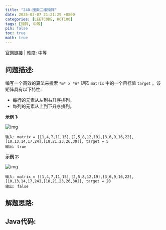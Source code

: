```yaml
---
title: "240-搜索二维矩阵"
date: 2025-03-07 21:21:29 +0800
categories: [LEETCODE, HOT100]
tags: [矩阵, 中等]
pin: false
toc: true
math: true
---
```


[官网链接](https://leetcode.cn/problems/search-a-2d-matrix-ii/) \| 难度: 中等

## 问题描述: 

编写一个高效的算法来搜索 `*m* x *n*` 矩阵 `matrix` 中的一个目标值 `target` 。该矩阵具有以下特性: 

- 每行的元素从左到右升序排列。
- 每列的元素从上到下升序排列。

**示例 1:**

![img](../assets/img/posts/leetcode/p240_0.jpg)

```
输入: matrix = [[1,4,7,11,15],[2,5,8,12,19],[3,6,9,16,22],[10,13,14,17,24],[18,21,23,26,30]], target = 5
输出: true
```

**示例 2:**

![img](../assets/img/posts/leetcode/p240_1.jpg)

```
输入: matrix = [[1,4,7,11,15],[2,5,8,12,19],[3,6,9,16,22],[10,13,14,17,24],[18,21,23,26,30]], target = 20
输出: false
```


## 解题思路: 



## Java代码: 

